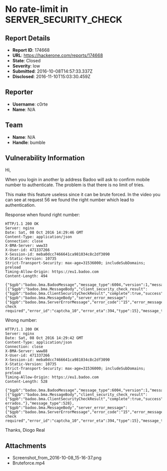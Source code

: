 # No rate-limit in SERVER_SECURITY_CHECK

## Report Details
- **Report ID**: 174668
- **URL**: https://hackerone.com/reports/174668
- **State**: Closed
- **Severity**: low
- **Submitted**: 2016-10-08T14:57:33.337Z
- **Disclosed**: 2016-11-10T15:03:30.459Z

## Reporter
- **Username**: c0rte
- **Name**: N/A

## Team
- **Name**: N/A
- **Handle**: bumble

## Vulnerability Information
Hi,

When you login in another Ip address Badoo will ask to confirm mobile number to authenticate.
The problem is that there is no limit of tries.

This make this feature useless since it can be brute forced.
In the video you can see at request 56 we found the right number which lead to authentication.

Response when found right number:

```
HTTP/1.1 200 OK
Server: nginx
Date: Sat, 08 Oct 2016 14:29:46 GMT
Content-Type: application/json
Connection: close
X-BMA-Server: www33
X-User-id: 471337266
X-Session-id: meba0dcc7466641ca981034c8c2df3090
X-Static-Version: 10735
Strict-Transport-Security: max-age=31536000; includeSubDomains; preload
Timing-Allow-Origin: https://eu1.badoo.com
Content-Length: 494

{"$gpb":"badoo.bma.BadooMessage","message_type":6004,"version":1,"message_id":13,"body":[{"$gpb":"badoo.bma.MessageBody","client_security_check_result":{"$gpb":"badoo.bma.ClientSecurityCheckResult","complete":true,"success":true},"message_type":528},{"$gpb":"badoo.bma.MessageBody","server_error_message":{"$gpb":"badoo.bma.ServerErrorMessage","error_code":"15","error_message":"Security check required","error_id":"captcha_10","error_eta":394,"type":15},"message_type":1}],"responses_count":2}
```

Wrong number:
```
HTTP/1.1 200 OK
Server: nginx
Date: Sat, 08 Oct 2016 14:29:42 GMT
Content-Type: application/json
Connection: close
X-BMA-Server: www88
X-User-id: 471337266
X-Session-id: meba0dcc7466641ca981034c8c2df3090
X-Static-Version: 10735
Strict-Transport-Security: max-age=31536000; includeSubDomains; preload
Timing-Allow-Origin: https://eu1.badoo.com
Content-Length: 528

{"$gpb":"badoo.bma.BadooMessage","message_type":6004,"version":1,"message_id":13,"body":[{"$gpb":"badoo.bma.MessageBody","client_security_check_result":{"$gpb":"badoo.bma.ClientSecurityCheckResult","complete":true,"success":false,"error_text":"DÃgitos errados."},"message_type":528},{"$gpb":"badoo.bma.MessageBody","server_error_message":{"$gpb":"badoo.bma.ServerErrorMessage","error_code":"15","error_message":"Security check required","error_id":"captcha_10","error_eta":394,"type":15},"message_type":1}],"responses_count":2}
```

Thanks,
Diogo Real



 

## Attachments
- Screenshot_from_2016-10-08_15-16-37.png
- Bruteforce.mp4
